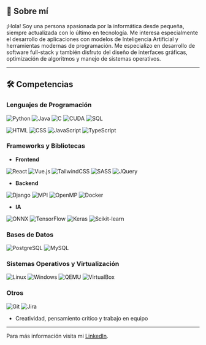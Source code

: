## 👋 Sobre mí

¡Hola! Soy una persona apasionada por la informática desde pequeña, siempre actualizada con lo último en tecnología. Me interesa especialmente el desarrollo de aplicaciones con modelos de Inteligencia Artificial y herramientas modernas de programación. Me especializo en desarrollo de software full-stack y también disfruto del diseño de interfaces gráficas, optimización de algoritmos y manejo de sistemas operativos.

---

## 🛠️ Competencias

### Lenguajes de Programación
![Python](https://img.shields.io/badge/Python-14354C?style=for-the-badge&logo=python&logoColor=white) ![Java](https://img.shields.io/badge/Java-ED8B00?style=for-the-badge&logo=openjdk&logoColor=white) ![C](https://img.shields.io/badge/C-00599C?style=for-the-badge&logo=c&logoColor=white) ![CUDA](https://img.shields.io/badge/-CUDA-333?style=for-the-badge&logo=nvidia) ![SQL](https://img.shields.io/badge/-SQL-000?style=for-the-badge&logo=sqlite)


![HTML](https://img.shields.io/badge/HTML5-E34F26?style=for-the-badge&logo=html5&logoColor=white) ![CSS](https://img.shields.io/badge/CSS3-1572B6?style=for-the-badge&logo=css3&logoColor=white) ![JavaScript](https://img.shields.io/badge/JavaScript-F7DF1E?style=for-the-badge&logo=javascript&logoColor=black) ![TypeScript](https://img.shields.io/badge/TypeScript-007ACC?style=for-the-badge&logo=typescript&logoColor=white)

### Frameworks y Bibliotecas
- **Frontend**


![React](https://img.shields.io/badge/React-20232A?style=for-the-badge&logo=react&logoColor=4FC08D) ![Vue.js](https://img.shields.io/badge/Vue.js-35495E?style=for-the-badge&logo=vue.js&logoColor=4FC08D) ![TailwindCSS](https://img.shields.io/badge/Tailwind_CSS-38B2AC?style=for-the-badge&logo=tailwind-css&logoColor=white) ![SASS](https://img.shields.io/badge/Sass-CC6699?style=for-the-badge&logo=sass&logoColor=white) ![JQuery](https://img.shields.io/badge/jQuery-0769AD?style=for-the-badge&logo=jquery&logoColor=white)

- **Backend** 


![Django](https://img.shields.io/badge/Django-092E20?style=for-the-badge&logo=django&logoColor=white) ![MPI](https://img.shields.io/badge/-MPI-333?style=for-the-badge) ![OpenMP](https://img.shields.io/badge/-OpenMP-333?style=for-the-badge) ![Docker](https://img.shields.io/badge/-Docker-333?style=for-the-badge&logo=docker)
- **IA** 


![ONNX](https://img.shields.io/badge/-ONNX-333?style=for-the-badge&logo=onnx) ![TensorFlow](https://img.shields.io/badge/TensorFlow-FF6F00?style=for-the-badge&logo=tensorflow&logoColor=white) ![Keras](https://img.shields.io/badge/Keras-D00000?style=for-the-badge&logo=Keras&logoColor=white) ![Scikit-learn](https://img.shields.io/badge/-Scikit%20Learn-333?style=for-the-badge&logo=scikit-learn)

### Bases de Datos
![PostgreSQL](https://img.shields.io/badge/PostgreSQL-316192?style=for-the-badge&logo=postgresql&logoColor=white) ![MySQL](https://img.shields.io/badge/MySQL-00000F?style=for-the-badge&logo=mysql&logoColor=white)

### Sistemas Operativos y Virtualización
![Linux](https://img.shields.io/badge/Linux-FCC624?style=for-the-badge&logo=linux&logoColor=black) ![Windows](https://img.shields.io/badge/Windows-0078D6?style=for-the-badge&logo=windows&logoColor=white) ![QEMU](https://img.shields.io/badge/-QEMU-333?style=for-the-badge&logo=qemu) ![VirtualBox](https://img.shields.io/badge/VirtualBox-21416b?style=for-the-badge&logo=VirtualBox&logoColor=white)

### Otros
![Git](https://img.shields.io/badge/GIT-E44C30?style=for-the-badge&logo=git&logoColor=white) ![Jira](https://img.shields.io/badge/Jira-0052CC?style=for-the-badge&logo=Jira&logoColor=white)

- Creatividad, pensamiento crítico y trabajo en equipo

---

Para más información visita mi [LinkedIn](https://www.linkedin.com/in/luis-miguel-ares-seijas-3138701b4).
